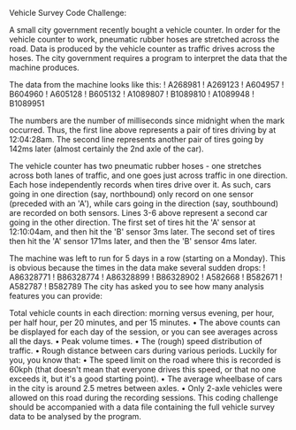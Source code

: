 Vehicle Survey Code Challenge:


A small city government recently bought a vehicle counter. In order for the vehicle counter
to work, pneumatic rubber hoses are stretched across the road. Data is produced by the
vehicle counter as traffic drives across the hoses. The city government requires a program
to interpret the data that the machine produces.


The data from the machine looks like this:
! A268981
! A269123
! A604957
! B604960
! A605128
! B605132
! A1089807
! B1089810
! A1089948
! B1089951


The numbers are the number of milliseconds since midnight when the mark occurred.
Thus, the first line above represents a pair of tires driving by at 12:04:28am. The second
line represents another pair of tires going by 142ms later (almost certainly the 2nd axle of
the car).


The vehicle counter has two pneumatic rubber hoses - one stretches across both lanes of
traffic, and one goes just across traffic in one direction. Each hose independently records
when tires drive over it. As such, cars going in one direction (say, northbound) only record
on one sensor (preceded with an 'A'), while cars going in the direction (say, southbound)
are recorded on both sensors. Lines 3-6 above represent a second car going in the other
direction. The first set of tires hit the 'A' sensor at 12:10:04am, and then hit the 'B' sensor
3ms later. The second set of tires then hit the 'A' sensor 171ms later, and then the 'B'
sensor 4ms later.


The machine was left to run for 5 days in a row (starting on a Monday). This is obvious
because the times in the data make several sudden drops:
! A86328771
! B86328774
! A86328899
! B86328902
! A582668
! B582671
! A582787
! B582789
The city has asked you to see how many analysis features you can provide:


Total vehicle counts in each direction: morning versus evening, per hour, per half
hour, per 20 minutes, and per 15 minutes.
• The above counts can be displayed for each day of the session, or you can see
averages across all the days.
• Peak volume times.
• The (rough) speed distribution of traffic.
• Rough distance between cars during various periods.
Luckily for you, you know that:
• The speed limit on the road where this is recorded is 60kph (that doesn't mean that
everyone drives this speed, or that no one exceeds it, but it's a good starting point).
• The average wheelbase of cars in the city is around 2.5 metres between axles.
• Only 2-axle vehicles were allowed on this road during the recording sessions.
This coding challenge should be accompanied with a data file containing the full vehicle
survey data to be analysed by the program.
